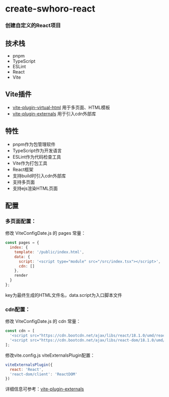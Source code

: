 # create-swhoro-react

### 创建自定义的React项目

## 技术栈

+ pnpm
+ TypeScript
+ ESLint
+ React
+ Vite

## Vite插件

+ [vite-plugin-virtual-html](https://github.com/windsonR/vite-plugin-virtual-html) 用于多页面、HTML模板
+ [vite-plugin-externals](https://github.com/crcong/vite-plugin-externals) 用于引入cdn外部库

## 特性

+ pnpm作为包管理软件
+ TypeScript作为开发语言
+ ESLint作为代码检查工具
+ Vite作为打包工具
+ React框架
+ 支持build时引入cdn外部库
+ 支持多页面
+ 支持ejs渲染HTML页面

## 配置

### 多页面配置：

修改 ViteConfigDate.js 的 pages 常量：

```js
const pages = {
  index: {
    template: '/public/index.html',
    data: {
      script: '<script type="module" src="/src/index.tsx"></script>',
      cdn: []
    },
    render
  }
};
```

key为最终生成的HTML文件名，data.script为入口脚本文件

### cdn配置：

修改 ViteConfigDate.js 的 cdn 常量：

```js
const cdn = [
  '<script src="https://cdn.bootcdn.net/ajax/libs/react/18.1.0/umd/react.production.min.js"></script>',
  '<script src="https://cdn.bootcdn.net/ajax/libs/react-dom/18.1.0/umd/react-dom.production.min.js"></script>'
];
```

修改vite.config.js viteExternalsPlugin配置：

```js
viteExternalsPlugin({
  react: 'React',
  'react-dom/client': 'ReactDOM'
})
```

详细信息可参考：[vite-plugin-externals](https://github.com/crcong/vite-plugin-externals)
